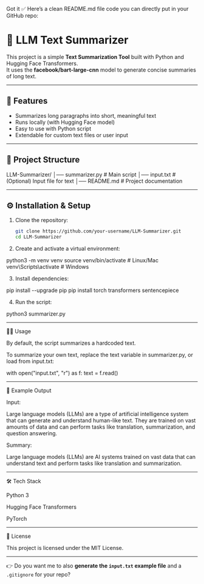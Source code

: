 Got it ✅
Here’s a clean README.md file code you can directly put in your GitHub repo:

# 📝 LLM Text Summarizer

This project is a simple **Text Summarization Tool** built with Python and Hugging Face Transformers.  
It uses the **facebook/bart-large-cnn** model to generate concise summaries of long text.

---

## 🚀 Features
- Summarizes long paragraphs into short, meaningful text  
- Runs locally (with Hugging Face model)  
- Easy to use with Python script  
- Extendable for custom text files or user input  

---

## 📂 Project Structure

LLM-Summarizer/ │── summarizer.py     # Main script │── input.txt         # (Optional) Input file for text │── README.md         # Project documentation

---

## ⚙️ Installation & Setup

1. Clone the repository:
   ```bash
   git clone https://github.com/your-username/LLM-Summarizer.git
   cd LLM-Summarizer

2. Create and activate a virtual environment:

python3 -m venv venv
source venv/bin/activate   # Linux/Mac
venv\Scripts\activate      # Windows


3. Install dependencies:

pip install --upgrade pip
pip install torch transformers sentencepiece


4. Run the script:

python3 summarizer.py




---

🧑‍💻 Usage

By default, the script summarizes a hardcoded text.

To summarize your own text, replace the text variable in summarizer.py, or load from input.txt:

with open("input.txt", "r") as f:
    text = f.read()



---

📌 Example Output

Input:

Large language models (LLMs) are a type of artificial intelligence system
that can generate and understand human-like text. They are trained on vast
amounts of data and can perform tasks like translation, summarization,
and question answering.

Summary:

Large language models (LLMs) are AI systems trained on vast data that can
understand text and perform tasks like translation and summarization.


---

🛠️ Tech Stack

Python 3

Hugging Face Transformers

PyTorch



---

📄 License

This project is licensed under the MIT License.

---

👉 Do you want me to also **generate the `input.txt` example file** and a `.gitignore` for your repo?

